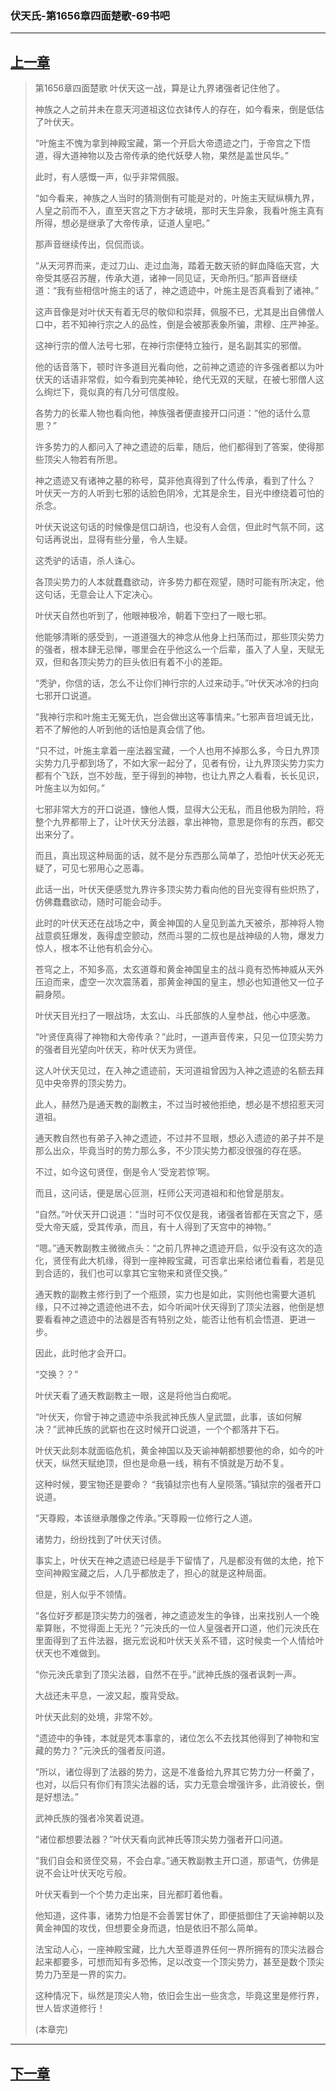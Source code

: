 ### 伏天氏-第1656章四面楚歌-69书吧

--------
[上一章](./f6b68073a9fe569e452afb080701d974.md)
--------


>
>
>
>第1656章四面楚歌
>叶伏天这一战，算是让九界诸强者记住他了。
>
>神族之人之前并未在意天河道祖这位衣钵传人的存在，如今看来，倒是低估了叶伏天。
>
>“叶施主不愧为拿到神殿宝藏，第一个开启大帝遗迹之门，于帝宫之下悟道，得大道神物以及古帝传承的绝代妖孽人物，果然是盖世风华。”
>
>此时，有人感慨一声，似乎非常佩服。
>
>“如今看来，神族之人当时的猜测倒有可能是对的，叶施主天赋纵横九界，人皇之前而不入，直至天宫之下方才破境，那时天生异象，我看叶施主真有所得，想必是继承了大帝传承，证道人皇吧。”
>
>那声音继续传出，侃侃而谈。
>
>“从天河界而来，走过刀山、走过血海，踏着无数天骄的鲜血降临天宫，大帝受其感召苏醒，传承大道，诸神一同见证，天命所归。”那声音继续道：“我有些相信叶施主的话了，神之遗迹中，叶施主是否真看到了诸神。”
>
>这声音像是对叶伏天有着无尽的敬仰和崇拜，佩服不已，尤其是出自佛僧人口中，若不知神行宗之人的品性，倒是会被那表象所骗，肃穆、庄严神圣。
>
>这神行宗的僧人法号七邪，在神行宗便特立独行，是名副其实的邪僧。
>
>他的话音落下，顿时许多道目光看向他，之前神之遗迹的许多强者都以为叶伏天的话语非常假，如今看到完美神轮，绝代无双的天赋，在被七邪僧人这么绚烂下，竟似真的有几分可信度般。
>
>各势力的长辈人物也看向他，神族强者便直接开口问道：“他的话什么意思？”
>
>许多势力的人都问入了神之遗迹的后辈，随后，他们都得到了答案，使得那些顶尖人物若有所思。
>
>神之遗迹又有诸神之墓的称号，莫非他真得到了什么传承，看到了什么？
>叶伏天一方的人听到七邪的话脸色阴冷，尤其是余生，目光中缭绕着可怕的杀念。
>
>叶伏天说这句话的时候像是信口胡诌，也没有人会信，但此时气氛不同，这句话再说出，显得有些分量，令人生疑。
>
>这秃驴的话语，杀人诛心。
>
>各顶尖势力的人本就蠢蠢欲动，许多势力都在观望，随时可能有所决定，他这句话，无意会让人下定决心。
>
>叶伏天自然也听到了，他眼神极冷，朝着下空扫了一眼七邪。
>
>他能够清晰的感受到，一道道强大的神念从他身上扫荡而过，那些顶尖势力的强者，根本肆无忌惮，哪里会在乎他这么一个后辈，虽入了人皇，天赋无双，但和各顶尖势力的巨头依旧有着不小的差距。
>
>“秃驴，你信的话，怎么不让你们神行宗的人过来动手。”叶伏天冰冷的扫向七邪开口说道。
>
>“我神行宗和叶施主无冤无仇，岂会做出这等事情来。”七邪声音坦诚无比，若不了解他的人听到他的话怕是真会信了他。
>
>“只不过，叶施主拿着一座法器宝藏，一个人也用不掉那么多，今日九界顶尖势力几乎都到场了，不如大家一起分了，见者有份，让九界顶尖势力实力都有个飞跃，岂不妙哉，至于得到的神物，也让九界之人看看，长长见识，叶施主以为如何。”
>
>七邪非常大方的开口说道，慷他人慨，显得大公无私，而且他极为阴险，将整个九界都带上了，让叶伏天分法器，拿出神物，意思是你有的东西，都交出来分了。
>
>而且，真出现这种局面的话，就不是分东西那么简单了，恐怕叶伏天必死无疑了，可见七邪用心之恶毒。
>
>此话一出，叶伏天便感觉九界许多顶尖势力看向他的目光变得有些炽热了，仿佛蠢蠢欲动，随时可能会动手。
>
>此时的叶伏天还在战场之中，黄金神国的人皇见到盖九天被杀，那神将人物战意疯狂爆发，轰得虚空颤动，然而斗曌的二叔也是战神级的人物，爆发力惊人，根本不让他有机会分心。
>
>苍穹之上，不知多高，太玄道尊和黄金神国皇主的战斗竟有恐怖神威从天外压迫而来，虚空一次次震荡着，那黄金神国的皇主，想必也知道他又一位子嗣身陨。
>
>叶伏天目光扫了一眼战场，太玄山、斗氏部族的人皇参战，他心中感激。
>
>“叶贤侄真得了神物和大帝传承？”此时，一道声音传来，只见一位顶尖势力的强者目光望向叶伏天，称叶伏天为贤侄。
>
>这人叶伏天见过，在入神之遗迹前，天河道祖曾因为入神之遗迹的名额去拜见中央帝界的顶尖势力。
>
>此人，赫然乃是通天教的副教主，不过当时被他拒绝，想必是不想招惹天河道祖。
>
>通天教自然也有弟子入神之遗迹，不过并不显眼，想必入遗迹的弟子并不是那么出众，毕竟当时的势力那么多，不少顶尖势力都没很强的存在感。
>
>不过，如今这句贤侄，倒是令人‘受宠若惊’啊。
>
>而且，这问话，便是居心叵测，枉师公天河道祖和和他曾是朋友。
>
>“自然。”叶伏天开口说道：“当时可不仅仅是我，诸强者皆都在天宫之下，感受大帝天威，受其传承，而且，有十人得到了天宫中的神物。”
>
>“嗯。”通天教副教主微微点头：“之前几界神之遗迹开启，似乎没有这次的造化，贤侄有此大机缘，得到一座神殿宝藏，可否拿出来给诸位看看，若是见到合适的，我们也可以拿其它宝物来和贤侄交换。”
>
>通天教的副教主修行到了一个瓶颈，实力也是如此，实则他也需要大道机缘，只不过神之遗迹他进不去，如今听闻叶伏天得到了顶尖法器，他倒是想要看看神之遗迹中的法器是否有特别之处，能否让他有机会悟道、更进一步。
>
>因此，此时他才会开口。
>
>“交换？？”
>
>叶伏天看了通天教副教主一眼，这是将他当白痴呢。
>
>“叶伏天，你曾于神之遗迹中杀我武神氏族人皇武盟，此事，该如何解决？”武神氏族的武崭也在这时候开口说道，一个个都落井下石。
>
>叶伏天此刻本就面临危机，黄金神国以及天谕神朝都想要他的命，如今的叶伏天，纵然天赋绝顶，但也是命悬一线，稍有不慎就是万劫不复。
>
>这种时候，要宝物还是要命？
>“我镇狱宗也有人皇陨落。”镇狱宗的强者开口说道。
>
>“天尊殿，本该继承雕像之传承。”天尊殿一位修行之人道。
>
>诸势力，纷纷找到了叶伏天讨债。
>
>事实上，叶伏天在神之遗迹已经是手下留情了，凡是都没有做的太绝，抢下空间神殿宝藏之后，人几乎都放走了，担心的就是这种局面。
>
>但是，别人似乎不领情。
>
>“各位好歹都是顶尖势力的强者，神之遗迹发生的争锋，出来找别人一个晚辈算账，不觉得面上无光？”元泱氏的一位人皇强者开口道，他们元泱氏在里面得到了五件法器，据元宏说和叶伏天关系不错，这时候卖一个人情给叶伏天也不难做到。
>
>“你元泱氏拿到了顶尖法器，自然不在乎。”武神氏族的强者讽刺一声。
>
>大战还未平息，一波又起，腹背受敌。
>
>叶伏天此刻的处境，非常不妙。
>
>“遗迹中的争锋，本就是凭本事拿的，诸位怎么不去找其他得到了神物和宝藏的势力？”元泱氏的强者反问道。
>
>“所以，诸位得到了法器的势力，这是不准备给九界其它势力分一杯羹了，也对，以后只有你们有顶尖法器的话，实力无意会增强许多，此消彼长，倒是好想法。”
>
>武神氏族的强者冷笑着说道。
>
>“诸位都想要法器？”叶伏天看向武神氏等顶尖势力强者开口问道。
>
>“我们自会和贤侄交易，不会白拿。”通天教副教主开口道，那语气，仿佛是说不会让叶伏天吃亏般。
>
>叶伏天看到一个个势力走出来，目光都盯着他看。
>
>他知道，这件事，诸势力怕是不会善罢甘休了，即便抵御住了天谕神朝以及黄金神国的攻伐，但想要全身而退，怕是依旧不那么简单。
>
>法宝动人心，一座神殿宝藏，比九大至尊道界任何一界所拥有的顶尖法器合起来都要多，可想而知有多恐怖，足以改变一个顶尖势力，甚至是数个顶尖势力乃至是一界的实力。
>
>这种情况下，纵然是顶尖人物，依旧会生出一些贪念，毕竟这里是修行界，世人皆求道修行！
>
>(本章完)
>
>

--------
[下一章](./b4e78fce8ae78b9668fbb64d9be73281.md)
--------
